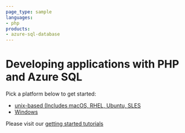 ```yaml
---
page_type: sample
languages:
- php
products:
- azure-sql-database	
---
```


# Developing applications with PHP and Azure SQL

Pick a platform below to get started:
* [unix-based (Includes macOS, RHEL, Ubuntu, SLES](https://github.com/Microsoft/sql-server-samples/tree/master/samples/tutorials/AzureSqlGettingStartedSamples/php/Unix-based)
* [Windows](https://github.com/Microsoft/sql-server-samples/tree/master/samples/tutorials/AzureSqlGettingStartedSamples/php/Windows)

Please visit our [getting started tutorials](https://www.microsoft.com/en-us/sql-server/developer-get-started/)
